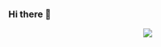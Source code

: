 ### Hi there 👋

<!--
**forcePanda/forcePanda** is a ✨ _special_ ✨ repository because its `README.md` (this file) appears on your GitHub profile.

Here are some ideas to get you started:

- 🔭 I’m currently working on ...
- 🌱 I’m currently learning ...
- 👯 I’m looking to collaborate on ...
- 🤔 I’m looking for help with ...
- 💬 Ask me about ...
- 📫 How to reach me: ...
- 😄 Pronouns: ...
- ⚡ Fun fact: ...
-->

<!-- -->



<!-- Visitors Counter -->
<p align="center">
    <img src="https://visitor-badge.laobi.icu/badge?page_id=forcePanda" id="counter">
</p>

<svg fill="none" viewBox="0 0 800 400" width="800" height="400" xmlns="http://www.w3.org/2000/svg">
	<foreignObject width="100%" height="100%">
		<div xmlns="http://www.w3.org/1999/xhtml">
			<style>
                .cMVPComponent.mvp-card {
                    display: flex;
                    flex-direction: row;
                    justify-content: space-between;
                    background-color: #0c2f52;
                    border: 3px solid #3f73a1;
                    padding: 0.725rem 1.5rem;
                    align-items: center;
                }
                
                .slds-card {
                    box-shadow: 0 2px 0px -1px rgb(0 0 0 / 10%);
                    border-radius: 0.5rem;
                    border: 1px solid transparent;
                }
                .slds-card {
                    margin-bottom: 1.5rem;
                    margin-top: 1.5rem;
                }
                
                .slds-card {
                    position: relative;
                    padding: 0;
                    background: white;
                    border: 1px solid #e2e2e2;
                    border-radius: 0.25rem;
                    background-clip: padding-box;
                    box-shadow: 0 2px 2px 0 rgb(0 0 0 / 10%);
                }
                .cMVPComponent .left-arrow {
                    width: 22.5%;
                    transform: scaleX(-1);
                }
                .slds-p-right_x-small {
                    padding-right: 0.5rem;
                }
                .cMVPComponent .logo-container {
                    width: 50%;
                    display: flex;
                    align-items: center;
                    justify-content: center;
                }
                .cMVPComponent .logo-salesforce {
                    width: 46%;
                }
                .cMVPComponent .mvp-text {
                    color: #ffffff;
                }
                .slds-text-heading_small {
                    font-weight: bold;
                    line-height: 1.7;
                }
                .slds-text-heading_small {
                    font-size: 1rem;
                    line-height: 1.25;
                }
                .slds-m-left_xx-small {
                    margin-left: 0.25rem;
                }
                .slds-m-bottom_x-small {
                    margin-bottom: 0.5rem;
                }
                .cMVPComponent .right-arrow {
                    width: 22.5%;
                }
            </style>
            <div>
            Hi
            </div>
			<article class="slds-card tds-card mvp-card cMVPComponent">
                <img 
                    src="https://trailblazer.me/resource/1572998569000/MVPIcons/MVPIcons/arrow.svg" 
                    class="slds-p-right_x-small left-arrow"
                >
                <div class="logo-container">
                    <img 
                        src="https://trailblazer.me/resource/1572998569000/MVPIcons/MVPIcons/logo-salesforce.svg" 
                        class="logo-salesforce"
                    >
                    <span class="slds-text-heading_small slds-m-bottom_x-small slds-m-left_xx-small mvp-text">
                        MVP
                    </span>
                </div>
                <img src="https://trailblazer.me/resource/1572998569000/MVPIcons/MVPIcons/arrow.svg" class="slds-p-right_x-small right-arrow" >
            </article>
		</div>
	</foreignObject>
</svg>